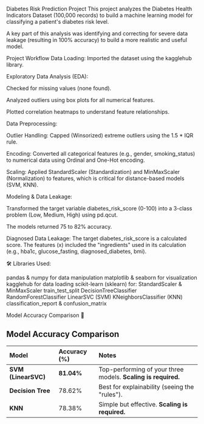 Diabetes Risk Prediction Project
This project analyzes the Diabetes Health Indicators Dataset (100,000 records) to build a machine learning model for classifying a patient's diabetes risk level.

A key part of this analysis was identifying and correcting for severe data leakage (resulting in 100% accuracy) to build a more realistic and useful model.

Project Workflow
Data Loading: Imported the dataset using the kagglehub library.

Exploratory Data Analysis (EDA):

Checked for missing values (none found).

Analyzed outliers using box plots for all numerical features.

Plotted correlation heatmaps to understand feature relationships.

Data Preprocessing:

Outlier Handling: Capped (Winsorized) extreme outliers using the 1.5 * IQR rule.

Encoding: Converted all categorical features (e.g., gender, smoking_status) to numerical data using Ordinal and One-Hot encoding.

Scaling: Applied StandardScaler (Standardization) and MinMaxScaler (Normalization) to features, which is critical for distance-based models (SVM, KNN).

Modeling & Data Leakage:

Transformed the target variable diabetes_risk_score (0-100) into a 3-class problem (Low, Medium, High) using pd.qcut.

The models returned 75 to 82% accuracy.

Diagnosed Data Leakage: The target diabetes_risk_score is a calculated score. The features (x) included the "ingredients" used in its calculation (e.g., hba1c, glucose_fasting, diagnosed_diabetes, bmi).

🛠️ Libraries Used:

pandas & numpy for data manipulation
matplotlib & seaborn for visualization
kagglehub for data loading
scikit-learn (sklearn) for:
StandardScaler & MinMaxScaler
train_test_split
DecisionTreeClassifier
RandomForestClassifier
LinearSVC (SVM)
KNeighborsClassifier (KNN)
classification_report & confusion_matrix

Model Accuracy Comparison 🎯
##  Model Accuracy Comparison

| Model | Accuracy (%) | Notes |
| :--- | :--- | :--- |
| **SVM (LinearSVC)** | **81.04%** | Top-performing of your three models. **Scaling is required.** |
| **Decision Tree** | 78.62% | Best for explainability (seeing the "rules"). |
| **KNN** | 78.38% | Simple but effective. **Scaling is required.** |

